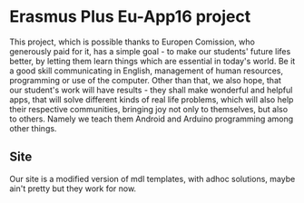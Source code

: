 # Erasmus Plus Eu-App16 project
This project, which is possible thanks to Europen Comission, who generously paid for it, has a simple goal - to make our students' future lifes better, by letting them learn things which are essential in today's world. Be it a good skill communicating in English, management of human resources, programming or use of the computer. Other than that, we also hope, that our student's work will have results - they shall make wonderful and helpful apps, that will solve different kinds of real life problems, which will also help their respective communities, bringing joy not only to themselves, but also to others.
Namely we teach them Android and Arduino programming among other things.

## Site
Our site is a modified version of mdl templates, with adhoc solutions, maybe ain't pretty but they work for now.
